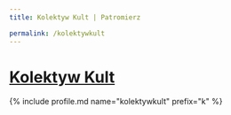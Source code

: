```yaml
---
title: Kolektyw Kult | Patromierz

permalink: /kolektywkult
---
```


# [Kolektyw Kult](https://patronite.pl/kolektywkult)

{% include profile.md name="kolektywkult" prefix="k" %}
